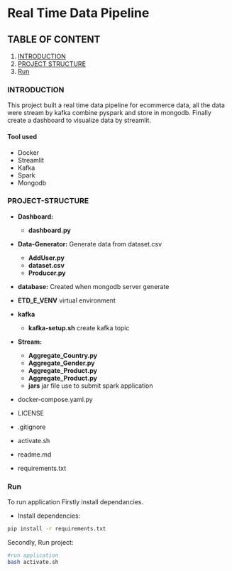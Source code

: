 # Real Time Data Pipeline 

## TABLE OF CONTENT
1. [INTRODUCTION](#1-Introduction)
2. [PROJECT STRUCTURE](#2-PROJECT-STRUCTURE)
3. [Run](#3-Run)


### INTRODUCTION
This project built a real time data pipeline for ecommerce data, all the data were stream by kafka combine pyspark and store in mongodb.
Finally create a dashboard to visualize data by streamlit.

#### Tool used
+ Docker
+ Streamlit
+ Kafka
+ Spark
+ Mongodb

### PROJECT-STRUCTURE

- **Dashboard:** 
  - **dashboard.py**
- **Data-Generator:** Generate data from dataset.csv
  - **AddUser.py**
  - **dataset.csv**
  - **Producer.py**
- **database:** Created when mongodb server generate
- **ETD_E_VENV** virtual environment
- **kafka**
  - **kafka-setup.sh** create kafka topic

- **Stream:** 
    - **Aggregate_Country.py** 
    - **Aggregate_Gender.py** 
    - **Aggregate_Product.py**
    - **Aggregate_Product.py**
    - **jars** jar file use to submit spark application

- docker-compose.yaml.py
- LICENSE
- .gitignore
- activate.sh
- readme.md
- requirements.txt

### Run
To run application 
Firstly install dependancies.
- Install dependencies:
```bash
pip install -r requirements.txt
```
Secondly, Run project:
```bash
#run application
bash activate.sh
```
